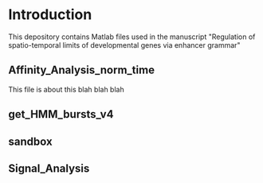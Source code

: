 # Introduction
This depository contains Matlab files used in the manuscript "Regulation of spatio-temporal limits of developmental genes via enhancer grammar"

## Affinity_Analysis_norm_time
This file is about this blah blah blah

## get_HMM_bursts_v4

## sandbox

## Signal_Analysis
